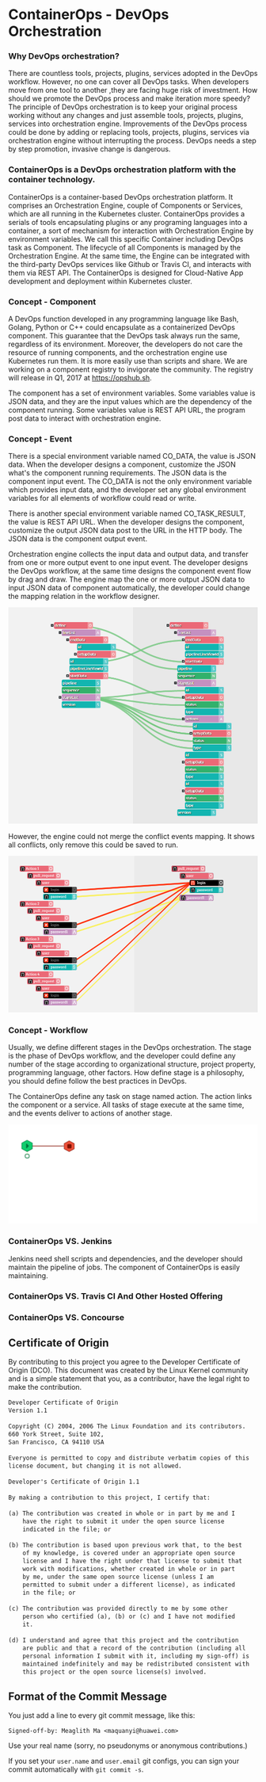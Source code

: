 # ContainerOps - DevOps Orchestration

### Why DevOps orchestration?
There are countless tools, projects, plugins, services adopted in the DevOps workflow. However, no one can cover all DevOps tasks. When developers move from one tool to another ,they are facing huge risk of investment. How should we promote the DevOps process and make iteration more speedy? The principle of DevOps orchestration is to keep your original process working without any changes and just assemble tools, projects, plugins, services into orchestration engine.  Improvements of the DevOps process could be done by adding or replacing tools, projects, plugins, services via orchestration engine without interrupting the process. DevOps needs a step by step promotion, invasive change is dangerous.

### ContainerOps is a DevOps orchestration platform with the container technology.

ContainerOps is a container-based DevOps orchestration platform. It comprises an Orchestration Engine, couple of Components or Services, which are all running in the Kubernetes cluster. ContainerOps provides a serials of tools encapsulating plugins or any programing languages into a container,  a sort of mechanism for interaction with Orchestration Engine by environment variables. We call this specific Container including DevOps task as Component. The lifecycle of all Components  is managed by the Orchestration Engine. At the same time, the Engine can be integrated with  the third-party DevOps services like Github or Travis CI, and interacts with them via REST API. The ContainerOps is designed for Cloud-Native App development and deployment within Kubernetes cluster.

### Concept - Component 

A DevOps function developed in any programming language like Bash, Golang, Python or C++ could encapsulate as a containerized DevOps component. This guarantee that the DevOps task always run the same, regardless of its environment. Moreover, the developers do not care the resource of running components, and the orchestration engine use Kubernetes run them. It is more easily use than scripts and share. We are working on a component registry to invigorate the community. The registry will release in Q1, 2017 at https://opshub.sh. 

The component has a set of environment variables. Some variables value is JSON data, and they are the input values which are the dependency of the component running. Some variables value is REST API URL, the program post data to interact with orchestration engine.

### Concept - Event

There is a special environment variable named CO_DATA, the value is JSON data. When the developer designs a component, customize the JSON what's the component running requirements. The JSON data is the component input event. The CO_DATA is not the only environment variable which provides input data, and the developer set any global environment variables for all elements of workflow could read or write.

There is another special environment variable named CO_TASK_RESULT, the value is REST API URL. When the developer designs the component, customize the output JSON data post to the URL in the HTTP body. The JSON data is the component output event.

Orchestration engine collects the input data and output data, and transfer from one or more output event to one input event. The developer designs the DevOps workflow, at the same time designs the component event flow by drag and draw. The engine map the one or more output JSON data to input JSON data of component automatically, the developer could change the mapping relation in the workflow designer.

![Event Linking](docs/images/event-link.jpg)

However, the engine could not merge the conflict events mapping. It shows all conflicts, only remove this could be saved to run.

![Event Conflict](docs/images/event-conflict.jpg)

### Concept - Workflow

Usually, we define different stages in the DevOps orchestration. The stage is the phase of DevOps workflow, and the developer could define any number of the stage according to organizational structure, project property, programming language, other factors. How define stage is a philosophy, you should define follow the best practices in DevOps.

The ContainerOps define any task on stage named action. The action links the component or a service. All tasks of stage execute at the same time, and the events deliver to actions of another stage.

![Workflow Running](docs/images/workflow-running.gif)

### ContainerOps VS. Jenkins

Jenkins need shell scripts and dependencies, and the developer should maintain the pipeline of jobs.  The component of ContainerOps is easily maintaining.

### ContainerOps VS. Travis CI And Other Hosted Offering 

### ContainerOps VS. Concourse 

## Certificate of Origin

By contributing to this project you agree to the Developer Certificate of
Origin (DCO). This document was created by the Linux Kernel community and is a
simple statement that you, as a contributor, have the legal right to make the
contribution. 

```
Developer Certificate of Origin
Version 1.1

Copyright (C) 2004, 2006 The Linux Foundation and its contributors.
660 York Street, Suite 102,
San Francisco, CA 94110 USA

Everyone is permitted to copy and distribute verbatim copies of this
license document, but changing it is not allowed.

Developer's Certificate of Origin 1.1

By making a contribution to this project, I certify that:

(a) The contribution was created in whole or in part by me and I
    have the right to submit it under the open source license
    indicated in the file; or

(b) The contribution is based upon previous work that, to the best
    of my knowledge, is covered under an appropriate open source
    license and I have the right under that license to submit that
    work with modifications, whether created in whole or in part
    by me, under the same open source license (unless I am
    permitted to submit under a different license), as indicated
    in the file; or

(c) The contribution was provided directly to me by some other
    person who certified (a), (b) or (c) and I have not modified
    it.

(d) I understand and agree that this project and the contribution
    are public and that a record of the contribution (including all
    personal information I submit with it, including my sign-off) is
    maintained indefinitely and may be redistributed consistent with
    this project or the open source license(s) involved.
```

## Format of the Commit Message

You just add a line to every git commit message, like this:

    Signed-off-by: Meaglith Ma <maquanyi@huawei.com>

Use your real name (sorry, no pseudonyms or anonymous contributions.)

If you set your `user.name` and `user.email` git configs, you can sign your
commit automatically with `git commit -s`.


